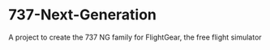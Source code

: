 # 737-Next-Generation
A project to create the 737 NG family for FlightGear, the free flight simulator
